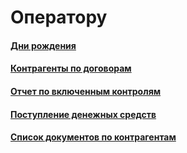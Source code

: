 # Оператору

#### [Дни рождения](/8-отчеты-и-аналитика/2-отчеты-по-обслуживанию-клиентов/6-оператору/1-дни-рождения/)

#### [Контрагенты по договорам](/8-отчеты-и-аналитика/2-отчеты-по-обслуживанию-клиентов/6-оператору/3-контрагенты-по-договорам/)

#### [Отчет по включенным контролям](/8-отчеты-и-аналитика/2-отчеты-по-обслуживанию-клиентов/6-оператору/4-отчет-по-включенным-контролям/)

#### [Поступление денежных средств](/8-отчеты-и-аналитика/2-отчеты-по-обслуживанию-клиентов/6-оператору/5-поступление-денежных-средств-от-покупателей/)


#### [Список документов по контрагентам](/8-отчеты-и-аналитика/2-отчеты-по-обслуживанию-клиентов/6-оператору/6-список-документов-по-контрагентам/)


